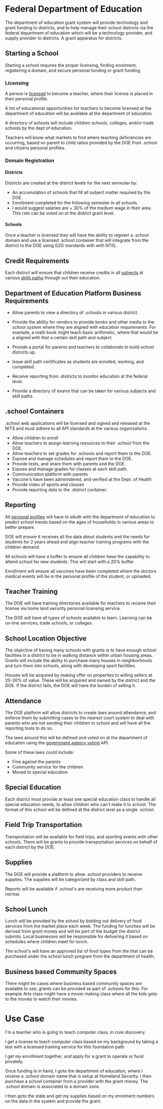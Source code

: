 # Federal Department of Education

The department of education grant system will provide technology and grant funding to districts, and to help manage their school districts via the federal department of education which will be a technology provider, and supply provider to districts. A grant apparatus for districts.

## Starting a School

Starting a school requires the proper licensing, finding enrolment, registering a domain, and secure personal funding or grant funding.

### Licensing

A person is [licensed](./teacher-license-requirements/) to become a teacher, where their license is placed in their personal profile.

A list of educational opportunities for teachers to become licensed at the department of education will be available at the department of education.

A directory of schools will include children schools, colleges, and/or trade schools by the dept of education.

Teachers will know what markets to find where teaching deficiencies are occurring, based on parent to child ratios provided by the DOE from .school and citizens personal profiles.

### Domain Registration

#### Districts

Districts are created at the district levels for the next semester by:

- An accumulation of schools that fill all subject matter required by the DOE.
- Enrollment completed for the following semester in all schools.
- I would suggest salaries are + 30% of the medium wage in their area. This rate can be voted on at the district grant level.

#### Schools

Once a teacher is licensed they will have the ability to register a .school domain and use a licensed .school container that will integrate from the district to the DOE using G2G standards with with NTIS.

## Credit Requirements

Each district will ensure that children receive credits in all [subjects](./subjects/) at various [skills paths](./skills-path/) through out their education.

## Department of Education Platform Business Requirements

- Allow parents to view a directory of .schools in various district.

- Provide the ability for vendors to provide books and other media to the school system where they are aligned with education requirements. For example, a math book might teach basic arithmetic, where that would be a aligned with that a certain skill path and subject.

- Provide a portal for parents and teachers to collaborate to build school districts up.

- Issue skill path certificates as students are enrolled, working, and completed.

- Receive reporting from .districts to monitor education at the federal level.

- Provide a directory of exams that can be taken for various subjects and skill paths.

## .school Containers

.school web applications will be licensed and signed and released at the NITS and must adhere to all API standards at the various organizations.

- Allow children to enroll
- Allow teachers to assign learning resources to their .school from the DOE.
- Allow teachers to set grades for .schools and report them to the DOE.
- Expose and manage schedules and report them to the DOE.
- Provide tests, and share them with parents and the DOE.
- Expose and manage grades for classes at each skill path.
- Communication platform with parents
- Vaccine's have been administered, and verified at the Dept. of Health
- Provide video of sports and classes
- Provide reporting data to the .district container.

## Reporting

All [personal profiles](/grants/personal-profile) will have to oAuth with the department of education to predict school trends based on the ages of households in various areas to better prepare.

DOE will ensure it receives all the data about students and the needs for students for 2 years ahead and align teacher training programs with the children demand.

All schools will have a buffer to ensure all children have the capability to attend school for new students. This will start with a 20% buffer.

Enrollment will ensure all vaccines have been completed where the doctors medical events will be in the personal profile of the student, or uploaded.

## Teacher Training

The DOE will have training directories available for teachers to receive their license via home land security personal licensing service.

The DOE will have all types of schools available to learn. Learning can be on-line services, trade schools, or colleges.

## School Location Objective

The objective of having many schools with grants is to have enough school facilities in a district to be in walking distance within urban housing areas. Grants will include the ability to purchase many houses in neighborhoods and turn them into schools, along with developing sport facilities.

Houses will be acquired by making offer on properties to willing sellers at 20-30% of value. These will be acquired and owned by the district and the DOE. If the district fails, the DOE will have the burden of selling it.

## Attendance

The DOE platform will allow districts to create laws around attendance, and enforce them by submitting cases to the nearest court system to deal with parents who are not sending their children to school and will have all the reporting tools to do so.

The laws around this will be defined and voted on at the department of education using the [government agency voting](/government-agency-voting/) API.

Some of these laws could include:

- Fine against the parents
- Community service for the children
- Moved to special education

## Special Education

Each district must provide at least one special education class to handle all special education needs, to allow children who can't make it to school. The format of this school will be defined at the district level as a single .school.

## Field Trip Transportation

Transportation will be available for field trips, and sporting events with other schools. There will be grants to provide transportation services on behalf of each district by the DOE.

## Supplies

The DOE will provide a platform to allow .school providers to receive supplies. The supplies will be categorized by class and skill path.

Reports will be available if .school's are receiving more product than normal.

## School Lunch

Lunch will be provided by the school by bidding out delivery of food services from the market place each week. The funding for lunches will be derived from grant money and will be part of the budget the district submits. Local businesses will be responsible for delivering it based on schedules where children meet for lunch.

The school's will have an approved list of food types from the that can be purchased under the school lunch program from the department of health.

## Business based Community Spaces

There might be cases where business based community spaces are available to use, grants can be provided as part of .schools for this. For example Arts class might have a movie making class where all the kids goto to the movies to watch their movies.

# Use Case

I'm a teacher who is going to teach computer class, in core discovery.

I get a license to teach computer class based on my background by taking a test with a licensed training service for this foundation path.

I get my enrollment together, and apply for a grant to operate or fund privately.

Once funding is in hand, I goto the department of education, where I receive a .school domain name that is setup at Homeland Security. I then purchase a school container from a provider with the grant money. The .school domain is associated to a domain zone.

I then goto the state and get my supplies based on my enrolment numbers on the data in the system and provide the grant.
